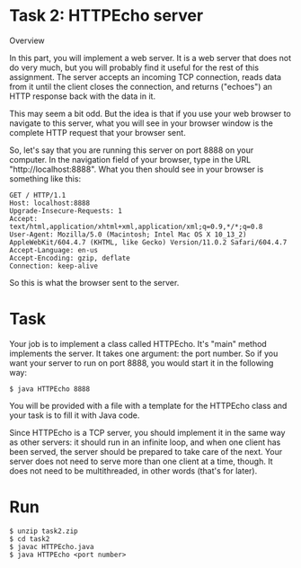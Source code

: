 # Task 2: HTTPEcho server

Overview

In this part, you will implement a web server. It is a web server that does not do very much, but you will probably find it useful for the rest of this assignment. The server accepts an incoming TCP connection, reads data from it until the client closes the connection, and returns ("echoes") an HTTP response back with the data in it. 

This may seem a bit odd. But the idea is that if you use your web browser to navigate to this server, what you will see in your browser window is the complete HTTP request that your browser sent.

So, let's say that you are running this server on port 8888 on your computer. In the navigation field of your browser, type in the URL "http://localhost:8888". What you then should see in your browser is something like this:
``` 
GET / HTTP/1.1
Host: localhost:8888
Upgrade-Insecure-Requests: 1
Accept: text/html,application/xhtml+xml,application/xml;q=0.9,*/*;q=0.8
User-Agent: Mozilla/5.0 (Macintosh; Intel Mac OS X 10_13_2) AppleWebKit/604.4.7 (KHTML, like Gecko) Version/11.0.2 Safari/604.4.7
Accept-Language: en-us
Accept-Encoding: gzip, deflate
Connection: keep-alive
```
So this is what the browser sent to the server.

# Task
Your job is to implement a class called HTTPEcho. It's "main" method implements the server. It takes one argument: the port number. So if you want your server to run on port 8888, you would start it in the following way:
```
$ java HTTPEcho 8888
```
You will be provided with a file with a template for the HTTPEcho class and your task is to fill it with Java code.

Since HTTPEcho is a TCP server, you should implement it in the same way as other servers: it should run in an infinite loop, and when one client has been served, the server should be prepared to take care of the next. Your server does not need to serve more than one client at a time, though. It does not need to be multithreaded, in other words (that's for later). 

# Run
```
$ unzip task2.zip
$ cd task2
$ javac HTTPEcho.java
$ java HTTPEcho <port number>
```
